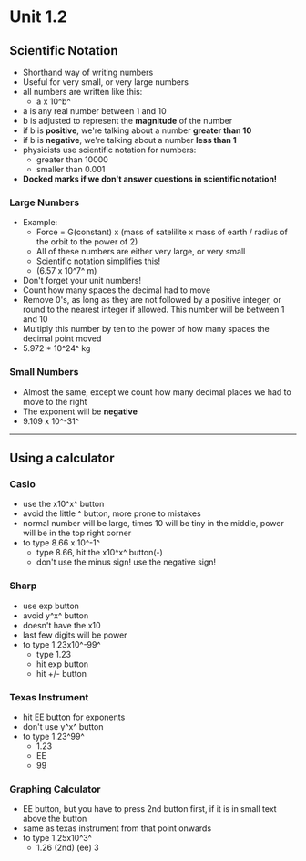 # Unit 1.2

## Scientific Notation

- Shorthand way of writing numbers
- Useful for very small, or very large numbers
- all numbers are written like this:
  - a x 10^b^
- a is any real number between 1 and 10
- b is adjusted to represent the **magnitude** of the number
- if b is **positive**, we're talking about a number **greater than 10**
- if b is **negative**, we're talking about a number **less than 1**
- physicists use scientific notation for numbers:
  - greater than 10000
  - smaller than 0.001
- **Docked marks if we don't answer questions in scientific notation!**

### Large Numbers

- Example:
  - Force = G(constant) x (mass of satelilite x mass of earth / radius of the orbit to the power of 2)
  - All of these numbers are either very large, or very small
  - Scientific notation simplifies this!
  - (6.57 x 10^7^ m)
- Don't forget your unit numbers!
- Count how many spaces the decimal had to move
- Remove 0's, as long as they are not followed by a positive integer, or round to the nearest integer if allowed. This number will be between 1 and 10
- Multiply this number by ten to the power of how many spaces the decimal point moved
- 5.972 * 10^24^ kg

### Small Numbers

- Almost the same, except we count how many decimal places we had to move to the right
- The exponent will be **negative**
- 9.109 x 10^-31^

---

## Using a calculator

### Casio

- use the x10^x^ button
- avoid the little ^ button, more prone to mistakes
- normal number will be large, times 10 will be tiny in the middle, power will be in the top right corner
- to type 8.66 x 10^-1^
  - type 8.66, hit the x10^x^ button(-)
  - don't use the minus sign! use the negative sign!

### Sharp

- use exp button
- avoid y^x^ button
- doesn't have the x10 
- last few digits will be power
- to type 1.23x10^-99^
  - type 1.23
  - hit exp button
  - hit +/- button

### Texas Instrument

- hit EE button for exponents
- don't use y^x^ button
- to type 1.23^99^
  - 1.23
  - EE
  - 99

### Graphing Calculator

- EE button, but you have to press 2nd button first, if it is in small text above the button
- same as texas instrument from that point onwards
- to type 1.25x10^3^
  - 1.26 (2nd) (ee) 3